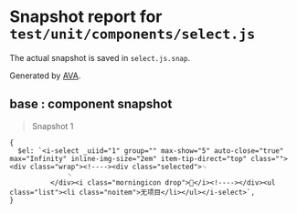 # Snapshot report for `test/unit/components/select.js`

The actual snapshot is saved in `select.js.snap`.

Generated by [AVA](https://ava.li).

## base : component snapshot

> Snapshot 1

    {
      $el: `<i-select _uiid="1" group="" max-show="5" auto-close="true" max="Infinity" inline-img-size="2em" item-tip-direct="top" class=""><div class="wrap"><!----><div class="selected">␊
                  ␊
              </div><i class="morningicon drop"></i><!----></div><ul class="list"><li class="noitem">无项目</li></ul></i-select>`,
    }
